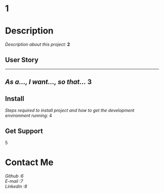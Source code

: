 # 1
            
# Description
*Description about this project:*
**2**

## User Story
---
*As a..., I want..., so that...*
3
---

## Install
*Steps required to install project and how to get the development environment running:*
4

## Get Support
5

# Contact Me
*Github :6* <br>
*E-mail :7* <br>
*Linkedin :8*